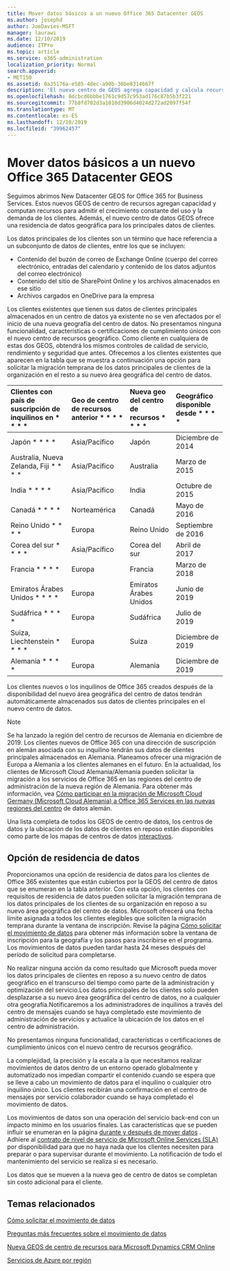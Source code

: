 ```yaml
---
title: Mover datos básicos a un nuevo Office 365 Datacenter GEOS
ms.author: josephd
author: JoeDavies-MSFT
manager: laurawi
ms.date: 12/10/2019
audience: ITPro
ms.topic: article
ms.service: o365-administration
localization_priority: Normal
search.appverid:
- MET150
ms.assetid: 0a35176a-e585-4dec-a90b-36be8314667f
description: 'El nuevo centro de GEOS agrega capacidad y calcula recursos para apoyar el crecimiento constante del uso y la demanda de los clientes. Además, el nuevo centro de datos GEOS ofrece una residencia de datos geográfica para los principales datos de clientes. Los datos principales de los clientes son un término que hace referencia a un subconjunto de los datos de clientes definidos en los términos de Microsoft Online Services: contenido del buzón de correo de Exchange Online (cuerpo del correo electrónico, entradas del calendario y contenido de los datos adjuntos del correo electrónico) y contenido del sitio de SharePoint Online y los archivos se almacenan en ese sitio y los archivos cargados en OneDrive para la empresa.'
ms.openlocfilehash: 8dcbcd6bbbe1761c9d57c953ad176c87b5b3f221
ms.sourcegitcommit: 77b8fd702d3a1010d3906d4024d272ad2097f54f
ms.translationtype: MT
ms.contentlocale: es-ES
ms.lasthandoff: 12/10/2019
ms.locfileid: "39962457"
---
```

# <a name="moving-core-data-to-new-office-365-datacenter-geos"></a>Mover datos básicos a un nuevo Office 365 Datacenter GEOS

Seguimos abrimos New Datacenter GEOS for Office 365 for Business Services. Estos nuevos GEOS de centro de recursos agregan capacidad y computan recursos para admitir el crecimiento constante del uso y la demanda de los clientes. Además, el nuevo centro de datos GEOS ofrece una residencia de datos geográfica para los principales datos de clientes. 

Los datos principales de los clientes son un término que hace referencia a un subconjunto de datos de clientes, entre los que se incluyen: 
- Contenido del buzón de correo de Exchange Online (cuerpo del correo electrónico, entradas del calendario y contenido de los datos adjuntos del correo electrónico)
- Contenido del sitio de SharePoint Online y los archivos almacenados en ese sitio
- Archivos cargados en OneDrive para la empresa 
  
Los clientes existentes que tienen sus datos de clientes principales almacenados en un centro de datos ya existente no se ven afectados por el inicio de una nueva geografía del centro de datos. No presentamos ninguna funcionalidad, características o certificaciones de cumplimiento únicos con el nuevo centro de recursos geográfico. Como cliente en cualquiera de estas dos GEOS, obtendrá los mismos controles de calidad de servicio, rendimiento y seguridad que antes. Ofrecemos a los clientes existentes que aparecen en la tabla que se muestra a continuación una opción para solicitar la migración temprana de los datos principales de clientes de la organización en el resto a su nuevo área geográfica del centro de datos.
  
|Clientes con país de suscripción de inquilinos en * * * *|Geo de centro de recursos anterior * * * *|Nueva geo del centro de recursos * * * *|Geográfico disponible desde * * * *|
|:-----|:-----|:-----|:-----|
|Japón * * * *| Asia/Pacífico | Japón | Diciembre de 2014 |
|Australia, Nueva Zelanda, Fiji * * * *| Asia/Pacífico | Australia | Marzo de 2015 |
|India * * * *| Asia/Pacífico | India | Octubre de 2015 |
|Canadá * * * *| Norteamérica | Canadá | Mayo de 2016 |
|Reino Unido * * * *| Europa | Reino Unido | Septiembre de 2016 |
|Corea del sur * * * *| Asia/Pacífico | Corea del sur | Abril de 2017 |
|Francia * * * *| Europa | Francia | Marzo de 2018 |
|Emiratos Árabes Unidos * * * *| Europa | Emiratos Árabes Unidos | Junio de 2019 |
|Sudáfrica * * * *| Europa | Sudáfrica | Julio de 2019 |
|Suiza, Liechtenstein * * * *| Europa | Suiza | Diciembre de 2019 |
|Alemania * * * *| Europa | Alemania | Diciembre de 2019 |
  
Los clientes nuevos o los inquilinos de Office 365 creados después de la disponibilidad del nuevo área geográfica del centro de datos tendrán automáticamente almacenados sus datos de clientes principales en el nuevo centro de datos.


>[!Note]
>Se ha lanzado la región del centro de recursos de Alemania en diciembre de 2019. Los clientes nuevos de Office 365 con una dirección de suscripción en alemán asociada con su inquilino tendrán sus datos de clientes principales almacenados en Alemania. Planeamos ofrecer una migración de Europa a Alemania a los clientes alemanes en el futuro. En la actualidad, los clientes de Microsoft Cloud Alemania/Alemania pueden solicitar la migración a los servicios de Office 365 en las regiones del centro de administración de la nueva región de Alemania. Para obtener más información, vea [Cómo participar en la migración de Microsoft Cloud Germany (Microsoft Cloud Alemania) a Office 365 Services en las nuevas regiones del centro](https://aka.ms/office365germanymoveoptin) de datos alemán.
>
  
Una lista completa de todos los GEOS de centro de datos, los centros de datos y la ubicación de los datos de clientes en reposo están disponibles como parte de los mapas de centros de datos [interactivos](https://office.com/datamaps). 
  
## <a name="data-residency-option"></a>Opción de residencia de datos

Proporcionamos una opción de residencia de datos para los clientes de Office 365 existentes que están cubiertos por la GEOS del centro de datos que se enumeran en la tabla anterior. Con esta opción, los clientes con requisitos de residencia de datos pueden solicitar la migración temprana de los datos principales de los clientes de su organización en reposo a su nuevo área geográfica del centro de datos.  Microsoft ofrecerá una fecha límite asignada a todos los clientes elegibles que soliciten la migración temprana durante la ventana de inscripción.  Revise la página [Cómo solicitar el movimiento de datos](request-your-data-move.md) para obtener más información sobre la ventana de inscripción para la geografía y los pasos para inscribirse en el programa.  Los movimientos de datos pueden tardar hasta 24 meses después del período de solicitud para completarse.

No realizar ninguna acción da como resultado que Microsoft pueda mover los datos principales de clientes en reposo a su nuevo centro de datos geográfico en el transcurso del tiempo como parte de la administración y optimización del servicio.Los datos principales de los clientes solo pueden desplazarse a su nuevo área geográfica del centro de datos, no a cualquier otra geografía.Notificaremos a los administradores de inquilinos a través del centro de mensajes cuando se haya completado este movimiento de administración de servicios y actualice la ubicación de los datos en el centro de administración.
   
No presentamos ninguna funcionalidad, características o certificaciones de cumplimiento únicos con el nuevo centro de recursos geográfico.
    
La complejidad, la precisión y la escala a la que necesitamos realizar movimientos de datos dentro de un entorno operado globalmente y automatizado nos impedían compartir el contenido cuando se espera que se lleve a cabo un movimiento de datos para el inquilino o cualquier otro inquilino único. Los clientes recibirán una confirmación en el centro de mensajes por servicio colaborador cuando se haya completado el movimiento de datos. 
    
Los movimientos de datos son una operación del servicio back-end con un impacto mínimo en los usuarios finales. Las características que se pueden influir se enumeran en la página [durante y después de mover datos](during-and-after-your-data-move.md) . Adhiere al [contrato de nivel de servicio de Microsoft Online Services (SLA)](https://go.microsoft.com/fwlink/p/?LinkId=523897) por disponibilidad para que no haya nada que los clientes necesiten para preparar o para supervisar durante el movimiento. La notificación de todo el mantenimiento del servicio se realiza si es necesario. 

Los datos que se mueven a la nueva geo de centro de datos se completan sin costo adicional para el cliente.
    
## <a name="related-topics"></a>Temas relacionados 
 
[Cómo solicitar el movimiento de datos](request-your-data-move.md)
    
[Preguntas más frecuentes sobre el movimiento de datos](data-move-faq.md)
  
[Nueva GEOS de centro de recursos para Microsoft Dynamics CRM Online](https://go.microsoft.com/fwlink/p/?Linkid=615924)
  
[Servicios de Azure por región](https://azure.microsoft.com/regions/)
